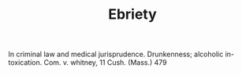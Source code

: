 ---
title: Ebriety
letter: E
permalink: "/definitions/bld-ebriety.html"
body: In criminal law and medical jurisprudence. Drunkenness; alcoholic in-toxication.
  Com. v. whitney, 11 Cush. (Mass.) 479
published_at: '2018-07-07'
source: Black's Law Dictionary 2nd Ed (1910)
layout: post
---
